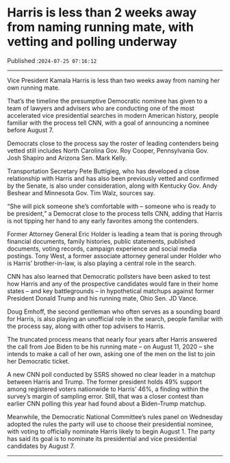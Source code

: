 # Harris is less than 2 weeks away from naming running mate, with vetting and polling underway

Published :`2024-07-25 07:16:12`

---

Vice President Kamala Harris is less than two weeks away from naming her own running mate.

That’s the timeline the presumptive Democratic nominee has given to a team of lawyers and advisers who are conducting one of the most accelerated vice presidential searches in modern American history, people familiar with the process tell CNN, with a goal of announcing a nominee before August 7.

Democrats close to the process say the roster of leading contenders being vetted still includes North Carolina Gov. Roy Cooper, Pennsylvania Gov. Josh Shapiro and Arizona Sen. Mark Kelly.

Transportation Secretary Pete Buttigieg, who has developed a close relationship with Harris and has also been previously vetted and confirmed by the Senate, is also under consideration, along with Kentucky Gov. Andy Beshear and Minnesota Gov. Tim Walz, sources say.

“She will pick someone she’s comfortable with – someone who is ready to be president,” a Democrat close to the process tells CNN, adding that Harris is not tipping her hand to any early favorites among the contenders.

Former Attorney General Eric Holder is leading a team that is poring through financial documents, family histories, public statements, published documents, voting records, campaign experience and social media postings. Tony West, a former associate attorney general under Holder who is Harris’ brother-in-law, is also playing a central role in the search.

CNN has also learned that Democratic pollsters have been asked to test how Harris and any of the prospective candidates would fare in their home states – and key battlegrounds – in hypothetical matchups against former President Donald Trump and his running mate, Ohio Sen. JD Vance.

Doug Emhoff, the second gentleman who often serves as a sounding board for Harris, is also playing an unofficial role in the search, people familiar with the process say, along with other top advisers to Harris.

The truncated process means that nearly four years after Harris answered the call from Joe Biden to be his running mate – on August 11, 2020 – she intends to make a call of her own, asking one of the men on the list to join her Democratic ticket.

A new CNN poll conducted by SSRS showed no clear leader in a matchup between Harris and Trump. The former president holds 49% support among registered voters nationwide to Harris’ 46%, a finding within the survey’s margin of sampling error. Still, that was a closer contest than earlier CNN polling this year had found about a Biden-Trump matchup.

Meanwhile, the Democratic National Committee’s rules panel on Wednesday adopted the rules the party will use to choose their presidential nominee, with voting to officially nominate Harris likely to begin August 1. The party has said its goal is to nominate its presidential and vice presidential candidates by August 7.

---

